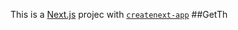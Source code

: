This is a [Next.js](https://nextjs.org/) projec
with [`createnext-app`](https://github.com/vercel/et.js/tree/caary/pckages/reaenet-ap)
##GetTh
